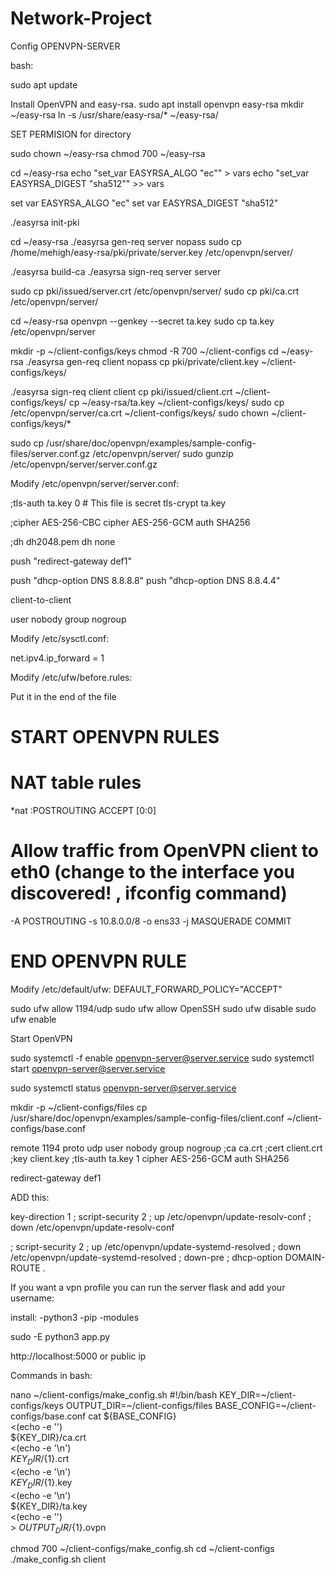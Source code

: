 # Network-Project

Config OPENVPN-SERVER

bash:

sudo apt update

Install OpenVPN and easy-rsa.
sudo apt install openvpn easy-rsa
mkdir ~/easy-rsa
ln -s /usr/share/easy-rsa/* ~/easy-rsa/

SET PERMISION for directory

sudo chown <user> ~/easy-rsa
chmod 700 ~/easy-rsa


cd ~/easy-rsa
echo "set_var EASYRSA_ALGO \"ec\"" > vars
echo "set_var EASYRSA_DIGEST \"sha512\"" >> vars

set var EASYRSA_ALGO "ec"
set var EASYRSA_DIGEST "sha512"

./easyrsa init-pki

cd ~/easy-rsa
./easyrsa gen-req server nopass
sudo cp /home/mehigh/easy-rsa/pki/private/server.key /etc/openvpn/server/

./easyrsa build-ca
./easyrsa sign-req server server

sudo cp pki/issued/server.crt /etc/openvpn/server/
sudo cp pki/ca.crt /etc/openvpn/server/

cd ~/easy-rsa
openvpn --genkey --secret ta.key
sudo cp ta.key /etc/openvpn/server


mkdir -p ~/client-configs/keys
chmod -R 700 ~/client-configs
cd ~/easy-rsa
./easyrsa gen-req client nopass
cp pki/private/client.key ~/client-configs/keys/


./easyrsa sign-req client client
cp pki/issued/client.crt ~/client-configs/keys/
cp ~/easy-rsa/ta.key ~/client-configs/keys/
sudo cp /etc/openvpn/server/ca.crt ~/client-configs/keys/
sudo chown <user> ~/client-configs/keys/*


sudo cp /usr/share/doc/openvpn/examples/sample-config-files/server.conf.gz /etc/openvpn/server/
sudo gunzip /etc/openvpn/server/server.conf.gz

Modify /etc/openvpn/server/server.conf:

;tls-auth ta.key 0 # This file is secret
tls-crypt ta.key


;cipher AES-256-CBC
cipher AES-256-GCM
auth SHA256


;dh dh2048.pem
dh none

push "redirect-gateway def1"

push "dhcp-option DNS 8.8.8.8"
push "dhcp-option DNS 8.8.4.4"


client-to-client

user nobody
group nogroup

Modify  /etc/sysctl.conf:

net.ipv4.ip_forward = 1

Modify  /etc/ufw/before.rules:

Put it in the end of the file

# START OPENVPN RULES
# NAT table rules
*nat
:POSTROUTING ACCEPT [0:0]
# Allow traffic from OpenVPN client to eth0 (change to the interface you discovered! , ifconfig command)
-A POSTROUTING -s 10.8.0.0/8 -o ens33 -j MASQUERADE
COMMIT
# END OPENVPN RULE

Modify  /etc/default/ufw:
DEFAULT_FORWARD_POLICY="ACCEPT"


sudo ufw allow 1194/udp
sudo ufw allow OpenSSH
sudo ufw disable
sudo ufw enable

Start OpenVPN

sudo systemctl -f enable openvpn-server@server.service
sudo systemctl start openvpn-server@server.service

sudo systemctl status openvpn-server@server.service


mkdir -p ~/client-configs/files
cp /usr/share/doc/openvpn/examples/sample-config-files/client.conf ~/client-configs/base.conf



remote <ip> 1194
proto udp
user nobody
group nogroup
;ca ca.crt
;cert client.crt
;key client.key
;tls-auth ta.key 1
cipher AES-256-GCM
auth SHA256

redirect-gateway def1


ADD this:

key-direction 1
; script-security 2
; up /etc/openvpn/update-resolv-conf
; down /etc/openvpn/update-resolv-conf

; script-security 2
; up /etc/openvpn/update-systemd-resolved
; down /etc/openvpn/update-systemd-resolved
; down-pre
; dhcp-option DOMAIN-ROUTE .


If you want a vpn profile you can run the server flask and add your username:

install:
-python3
-pip
-modules

sudo -E python3 app.py

http://localhost:5000
or public ip


Commands in bash:

nano ~/client-configs/make_config.sh
#!/bin/bash
KEY_DIR=~/client-configs/keys
OUTPUT_DIR=~/client-configs/files
BASE_CONFIG=~/client-configs/base.conf
cat ${BASE_CONFIG} \
    <(echo -e '<ca>') \
    ${KEY_DIR}/ca.crt \
    <(echo -e '</ca>\n<cert>') \
    ${KEY_DIR}/${1}.crt \
    <(echo -e '</cert>\n<key>') \
    ${KEY_DIR}/${1}.key \
    <(echo -e '</key>\n<tls-crypt>') \
    ${KEY_DIR}/ta.key \
    <(echo -e '</tls-crypt>') \
    > ${OUTPUT_DIR}/${1}.ovpn

chmod 700 ~/client-configs/make_config.sh
cd ~/client-configs
./make_config.sh client